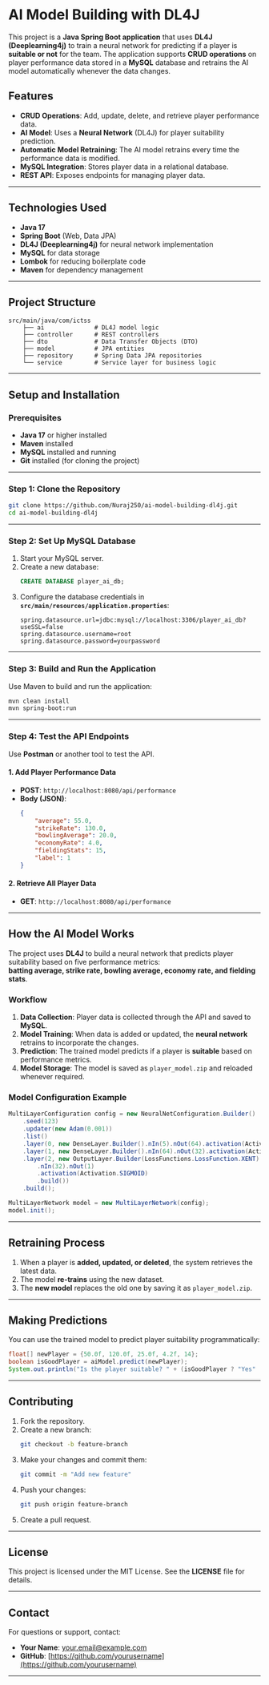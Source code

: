 # **AI Model Building with DL4J**

This project is a **Java Spring Boot application** that uses **DL4J (Deeplearning4j)** to train a neural network for predicting if a player is **suitable or not** for the team. The application supports **CRUD operations** on player performance data stored in a **MySQL** database and retrains the AI model automatically whenever the data changes.


## **Features**
- **CRUD Operations**: Add, update, delete, and retrieve player performance data.
- **AI Model**: Uses a **Neural Network** (DL4J) for player suitability prediction.
- **Automatic Model Retraining**: The AI model retrains every time the performance data is modified.
- **MySQL Integration**: Stores player data in a relational database.
- **REST API**: Exposes endpoints for managing player data.

---

## **Technologies Used**
- **Java 17**
- **Spring Boot** (Web, Data JPA)
- **DL4J (Deeplearning4j)** for neural network implementation
- **MySQL** for data storage
- **Lombok** for reducing boilerplate code
- **Maven** for dependency management

---

## **Project Structure**
```
src/main/java/com/ictss
    ├── ai              # DL4J model logic
    ├── controller      # REST controllers
    ├── dto             # Data Transfer Objects (DTO)
    ├── model           # JPA entities
    ├── repository      # Spring Data JPA repositories
    └── service         # Service layer for business logic
```

---

## **Setup and Installation**

### **Prerequisites**
- **Java 17** or higher installed
- **Maven** installed
- **MySQL** installed and running
- **Git** installed (for cloning the project)

---

### **Step 1: Clone the Repository**
```bash
git clone https://github.com/Nuraj250/ai-model-building-dl4j.git
cd ai-model-building-dl4j
```

---

### **Step 2: Set Up MySQL Database**
1. Start your MySQL server.
2. Create a new database:
   ```sql
   CREATE DATABASE player_ai_db;
   ```
3. Configure the database credentials in **`src/main/resources/application.properties`**:
   ```properties
   spring.datasource.url=jdbc:mysql://localhost:3306/player_ai_db?useSSL=false
   spring.datasource.username=root
   spring.datasource.password=yourpassword
   ```

---

### **Step 3: Build and Run the Application**
Use Maven to build and run the application:
```bash
mvn clean install
mvn spring-boot:run
```

---

### **Step 4: Test the API Endpoints**

Use **Postman** or another tool to test the API.

#### **1. Add Player Performance Data**
- **POST**: `http://localhost:8080/api/performance`
- **Body (JSON)**:
    ```json
    {
        "average": 55.0,
        "strikeRate": 130.0,
        "bowlingAverage": 20.0,
        "economyRate": 4.0,
        "fieldingStats": 15,
        "label": 1
    }
    ```

#### **2. Retrieve All Player Data**
- **GET**: `http://localhost:8080/api/performance`

---

## **How the AI Model Works**

The project uses **DL4J** to build a neural network that predicts player suitability based on five performance metrics:  
**batting average, strike rate, bowling average, economy rate, and fielding stats**.

### **Workflow**

1. **Data Collection**: Player data is collected through the API and saved to **MySQL**.
2. **Model Training**: When data is added or updated, the **neural network** retrains to incorporate the changes.
3. **Prediction**: The trained model predicts if a player is **suitable** based on performance metrics.
4. **Model Storage**: The model is saved as `player_model.zip` and reloaded whenever required.

### **Model Configuration Example**
```java
MultiLayerConfiguration config = new NeuralNetConfiguration.Builder()
    .seed(123)
    .updater(new Adam(0.001))
    .list()
    .layer(0, new DenseLayer.Builder().nIn(5).nOut(64).activation(Activation.RELU).build())
    .layer(1, new DenseLayer.Builder().nIn(64).nOut(32).activation(Activation.RELU).build())
    .layer(2, new OutputLayer.Builder(LossFunctions.LossFunction.XENT)
        .nIn(32).nOut(1)
        .activation(Activation.SIGMOID)
        .build())
    .build();

MultiLayerNetwork model = new MultiLayerNetwork(config);
model.init();
```

---

## **Retraining Process**
1. When a player is **added, updated, or deleted**, the system retrieves the latest data.
2. The model **re-trains** using the new dataset.
3. The **new model** replaces the old one by saving it as `player_model.zip`.

---

## **Making Predictions**
You can use the trained model to predict player suitability programmatically:

```java
float[] newPlayer = {50.0f, 120.0f, 25.0f, 4.2f, 14};
boolean isGoodPlayer = aiModel.predict(newPlayer);
System.out.println("Is the player suitable? " + (isGoodPlayer ? "Yes" : "No"));
```

---

## **Contributing**
1. Fork the repository.
2. Create a new branch:
   ```bash
   git checkout -b feature-branch
   ```
3. Make your changes and commit them:
   ```bash
   git commit -m "Add new feature"
   ```
4. Push your changes:
   ```bash
   git push origin feature-branch
   ```
5. Create a pull request.

---

## **License**
This project is licensed under the MIT License. See the **LICENSE** file for details.

---

## **Contact**
For questions or support, contact:
- **Your Name**: [your.email@example.com](mailto:your.email@example.com)
- **GitHub**: [https://github.com/yourusername](https://github.com/yourusername)

---
